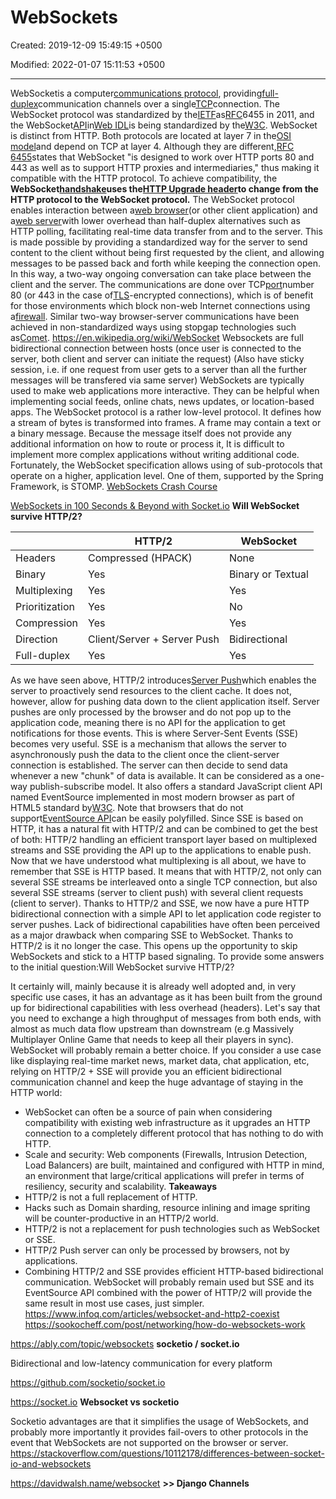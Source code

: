 # WebSockets

Created: 2019-12-09 15:49:15 +0500

Modified: 2022-01-07 15:11:53 +0500

---

WebSocketis a computer[communications protocol](https://en.wikipedia.org/wiki/Communications_protocol), providing[full-duplex](https://en.wikipedia.org/wiki/Full-duplex)communication channels over a single[TCP](https://en.wikipedia.org/wiki/Transmission_Control_Protocol)connection. The WebSocket protocol was standardized by the[IETF](https://en.wikipedia.org/wiki/Internet_Engineering_Task_Force)as[RFC](https://en.wikipedia.org/wiki/Request_for_Comments)6455 in 2011, and the WebSocket[API](https://en.wikipedia.org/wiki/Application_programming_interface)in[Web IDL](https://en.wikipedia.org/wiki/Web_IDL)is being standardized by the[W3C](https://en.wikipedia.org/wiki/World_Wide_Web_Consortium).
WebSocket is distinct from HTTP. Both protocols are located at layer 7 in the[OSI model](https://en.wikipedia.org/wiki/OSI_model)and depend on TCP at layer 4. Although they are different,[RFC 6455](https://tools.ietf.org/html/rfc6455)states that WebSocket "is designed to work over HTTP ports 80 and 443 as well as to support HTTP proxies and intermediaries," thus making it compatible with the HTTP protocol. To achieve compatibility, the **WebSocket[handshake](https://en.wikipedia.org/wiki/Handshaking)uses the[HTTP Upgrade header](https://en.wikipedia.org/wiki/HTTP/1.1_Upgrade_header)to change from the HTTP protocol to the WebSocket protocol.**
The WebSocket protocol enables interaction between a[web browser](https://en.wikipedia.org/wiki/Web_browser)(or other client application) and a[web server](https://en.wikipedia.org/wiki/Web_server)with lower overhead than half-duplex alternatives such as HTTP polling, facilitating real-time data transfer from and to the server. This is made possible by providing a standardized way for the server to send content to the client without being first requested by the client, and allowing messages to be passed back and forth while keeping the connection open. In this way, a two-way ongoing conversation can take place between the client and the server. The communications are done over TCP[port](https://en.wikipedia.org/wiki/Port_(computer_networking))number 80 (or 443 in the case of[TLS](https://en.wikipedia.org/wiki/Transport_Layer_Security)-encrypted connections), which is of benefit for those environments which block non-web Internet connections using a[firewall](https://en.wikipedia.org/wiki/Firewall_(computing)). Similar two-way browser-server communications have been achieved in non-standardized ways using stopgap technologies such as[Comet](https://en.wikipedia.org/wiki/Comet_(programming)).
<https://en.wikipedia.org/wiki/WebSocket>
Websockets are full bidirectional connection between hosts (once user is connected to the server, both client and server can initiate the request) (Also have sticky session, i.e. if one request from user gets to a server than all the further messages will be transfered via same server)
WebSockets are typically used to make web applications more interactive. They can be helpful when implementing social feeds, online chats, news updates, or location-based apps.
The WebSocket protocol is a rather low-level protocol. It defines how a stream of bytes is transformed into frames. A frame may contain a text or a binary message. Because the message itself does not provide any additional information on how to route or process it, It is difficult to implement more complex applications without writing additional code. Fortunately, the WebSocket specification allows using of sub-protocols that operate on a higher, application level. One of them, supported by the Spring Framework, is STOMP.
[WebSockets Crash Course](https://www.youtube.com/watch?v=2Nt-ZrNP22A)

[WebSockets in 100 Seconds & Beyond with Socket.io](https://www.youtube.com/watch?v=1BfCnjr_Vjg&ab_channel=Fireship)
**Will WebSocket survive HTTP/2?**

|               | HTTP/2                      | WebSocket         |
|----------------|-----------------------------|-------------------|
| Headers        | Compressed (HPACK)          | None              |
| Binary         | Yes                         | Binary or Textual |
| Multiplexing   | Yes                         | Yes               |
| Prioritization | Yes                         | No                |
| Compression    | Yes                         | Yes               |
| Direction      | Client/Server + Server Push | Bidirectional     |
| Full-duplex    | Yes                         | Yes               |
As we have seen above, HTTP/2 introduces[Server Push](https://en.wikipedia.org/wiki/Push_technology?oldformat=true)which enables the server to proactively send resources to the client cache. It does not, however, allow for pushing data down to the client application itself. Server pushes are only processed by the browser and do not pop up to the application code, meaning there is no API for the application to get notifications for those events.
This is where Server-Sent Events (SSE) becomes very useful. SSE is a mechanism that allows the server to asynchronously push the data to the client once the client-server connection is established. The server can then decide to send data whenever a new "chunk" of data is available. It can be considered as a one-way publish-subscribe model. It also offers a standard JavaScript client API named EventSource implemented in most modern browser as part of HTML5 standard by[W3C](https://www.w3.org/TR/eventsource/). Note that browsers that do not support[EventSource API](http://caniuse.com/#feat=eventsource)can be easily polyfilled.
Since SSE is based on HTTP, it has a natural fit with HTTP/2 and can be combined to get the best of both: HTTP/2 handling an efficient transport layer based on multiplexed streams and SSE providing the API up to the applications to enable push.
Now that we have understood what multiplexing is all about, we have to remember that SSE is HTTP based. It means that with HTTP/2, not only can several SSE streams be interleaved onto a single TCP connection, but also several SSE streams (server to client push) with several client requests (client to server). Thanks to HTTP/2 and SSE, we now have a pure HTTP bidirectional connection with a simple API to let application code register to server pushes. Lack of bidirectional capabilities have often been perceived as a major drawback when comparing SSE to WebSocket. Thanks to HTTP/2 is it no longer the case. This opens up the opportunity to skip WebSockets and stick to a HTTP based signaling.
To provide some answers to the initial question:Will WebSocket survive HTTP/2?

It certainly will, mainly because it is already well adopted and, in very specific use cases, it has an advantage as it has been built from the ground up for bidirectional capabilities with less overhead (headers). Let's say that you need to exchange a high throughput of messages from both ends, with almost as much data flow upstream than downstream (e.g Massively Multiplayer Online Game that needs to keep all their players in sync). WebSocket will probably remain a better choice.
If you consider a use case like displaying real-time market news, market data, chat application, etc, relying on HTTP/2 + SSE will provide you an efficient bidirectional communication channel and keep the huge advantage of staying in the HTTP world:
-   WebSocket can often be a source of pain when considering compatibility with existing web infrastructure as it upgrades an HTTP connection to a completely different protocol that has nothing to do with HTTP.
-   Scale and security: Web components (Firewalls, Intrusion Detection, Load Balancers) are built, maintained and configured with HTTP in mind, an environment that large/critical applications will prefer in terms of resiliency, security and scalability.
**Takeaways**
-   HTTP/2 is not a full replacement of HTTP.
-   Hacks such as Domain sharding, resource inlining and image spriting will be counter-productive in an HTTP/2 world.
-   HTTP/2 is not a replacement for push technologies such as WebSocket or SSE.
-   HTTP/2 Push server can only be processed by browsers, not by applications.
-   Combining HTTP/2 and SSE provides efficient HTTP-based bidirectional communication.
WebSocket will probably remain used but SSE and its EventSource API combined with the power of HTTP/2 will provide the same result in most use cases, just simpler.
<https://www.infoq.com/articles/websocket-and-http2-coexist>
<https://sookocheff.com/post/networking/how-do-websockets-work>

<https://ably.com/topic/websockets>
**socketio / socket.io**

Bidirectional and low-latency communication for every platform

<https://github.com/socketio/socket.io>

<https://socket.io>
**Websocket vs socketio**

Socketio advantages are that it simplifies the usage of WebSockets, and probably more importantly it provides fail-overs to other protocols in the event that WebSockets are not supported on the browser or server.
<https://stackoverflow.com/questions/10112178/differences-between-socket-io-and-websockets>

<https://davidwalsh.name/websocket>
**>> Django Channels**
